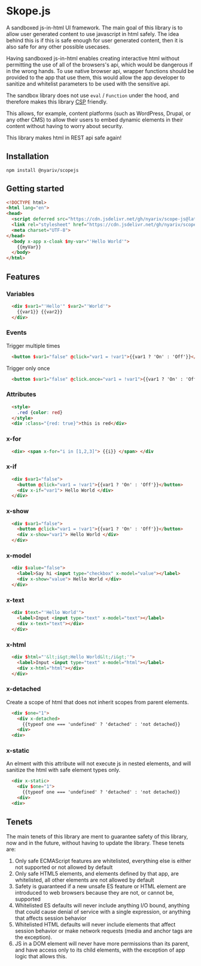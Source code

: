 # Skope.js

A sandboxed js-in-html UI framework. The main goal of this library is to allow user generated content to use javascript in html safely. The idea behind this is if this is safe enough for user generated content, then it is also safe for any other possible usecases.

Having sandboxed js-in-html enables creating interactive html without permitting the use of all of the browsers's api, which would be dangerous if in the wrong hands. To use native browser api, wrapper functions should be provided to the app that use them, this would allow the app developer to sanitize and whitelist parameters to be used with the sensitive api.

The sandbox library does not use `eval` / `Function` under the hood, and therefore makes this library [CSP](https://developer.mozilla.org/en-US/docs/Web/HTTP/CSP) friendly.

This allows, for example, content platforms (such as WordPress, Drupal, or any other CMS) to allow their users to embed dynamic elements in their content without having to worry about security.

This library makes html in REST api safe again!

## Installation

```
npm install @nyariv/scopejs
```

## Getting started

```html
<!DOCTYPE html>
<html lang="en">
<head>
  <script deferred src="https://cdn.jsdelivr.net/gh/nyariv/scope-js@latest/dist/defaultInit.js" type="module"></script>
  <link rel="stylesheet" href="https://cdn.jsdelivr.net/gh/nyariv/scope-js@latest/dist/scopejs.css">
  <meta charset="UTF-8">
</head>
  <body x-app x-cloak $my-var="'Hello World'">
    {{myVar}}
  </body>
</html>
```

## Features
### Variables

```html
  <div $var1="'Hello'" $var2="'World'">
    {{var1}} {{var2}}
  </div>
```

### Events

Trigger multiple times

```html
  <button $var1="false" @click="var1 = !var1">{{var1 ? 'On' : 'Off'}}</button>
```

Trigger only once

```html
  <button $var1="false" @click.once="var1 = !var1">{{var1 ? 'On' : 'Off'}}</button>
```

### Attributes

```html
  <style>
    .red {color: red}
  </style>
  <div :class="{red: true}">this is red</div>
```

### x-for

```html
  <div> <span x-for="i in [1,2,3]"> {{i}} </span> </div
```

### x-if

```html
  <div $var1="false">
    <button @click="var1 = !var1">{{var1 ? 'On' : 'Off'}}</button>
    <div x-if="var1"> Hello World </div>
  </div>
```

### x-show

```html
  <div $var1="false">
    <button @click="var1 = !var1">{{var1 ? 'On' : 'Off'}}</button>
    <div x-show="var1"> Hello World </div>
  </div>
```

### x-model

```html
  <div $value="false">
    <label>Say hi <input type="checkbox" x-model="value"></label>
    <div x-show="value"> Hello World </div>
  </div>
```

### x-text

```html
  <div $text="'Hello World'">
    <label>Input <input type="text" x-model="text"></label>
    <div x-text="text"></div>
  </div>
```
### x-html

```html
  <div $html="'&lt;i&gt;Hello World&lt;/i&gt;'">
    <label>Input <input type="text" x-model="html"></label>
    <div x-html="html"></div>
  </div>
```

### x-detached

Create a scope of html that does not inherit scopes from parent elements.

```html
  <div $one="1">
    <div x-detached>
      {{typeof one === 'undefined' ? 'detached' : 'not detached}}
    <div>
  <div>
```

### x-static

An elment with this attribute will not execute js in nested elements, and will sanitize the html with safe element types only.

```html
  <div x-static>
    <div $one="1">
      {{typeof one === 'undefined' ? 'detached' : 'not detached}}
    <div>
  <div>
```

## Tenets

The main tenets of this library are ment to guarantee safety of this library, now and in the future, without having to update the library. These tenets are:

1) Only safe ECMAScript features are whitelisted, everything else is either not supported or not allowed by default
2) Only safe HTML5 elements, and elements defined by that app, are whitelisted, all other elements are not allowed by default
3) Safety is guaranteed if a new unsafe ES feature or HTML element are introduced to web browsers because they are not, or cannot be, supported
4) Whitelisted ES defaults will never include anything I/O bound, anything that could cause denial of service with a single expression, or anything that affects session behavior
5) Whitelisted HTML defaults will never include elements that affect session behavior or make network requests (media and anchor tags are the exception).
6) JS in a DOM element will never have more permissions than its parent, and have access only to its child elements, with the exception of app logic that allows this.
